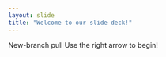 ```yaml
---
layout: slide
title: "Welcome to our slide deck!"
---
```

New-branch pull
Use the right arrow to begin!
